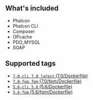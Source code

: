 ## What's included

- Phalcon
- Phalcon CLI
- Composer
- OPcache
- PDO_MYSQL
- SOAP

## Supported tags

* [`7.0-cli`, `7.0`, `latest` (7.0/Dockerfile)](https://github.com/amq/phalcon/blob/master/7.0/cli/Dockerfile)
* [`7.0-fpm`, `fpm` (7.0/fpm/Dockerfile)](https://github.com/amq/phalcon/blob/master/7.0/fpm/Dockerfile)
* [`5.6-cli`, `5.6` (5.6/Dockerfile)](https://github.com/amq/phalcon/blob/master/7.0/cli/Dockerfile)
* [`5.6-fpm` (5.6/fpm/Dockerfile)](https://github.com/amq/phalcon/blob/master/7.0/fpm/Dockerfile)
